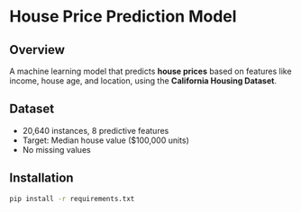 # House Price Prediction Model

## Overview
A machine learning model that predicts **house prices** based on features like income, house age, and location, using the **California Housing Dataset**.

## Dataset
- 20,640 instances, 8 predictive features
- Target: Median house value ($100,000 units)
- No missing values

## Installation
```bash
pip install -r requirements.txt

